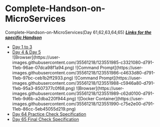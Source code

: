 # Complete-Handson-on-MicroServices
 Complete-Handson-on-MicroServices(Day 61,62,63,64,65)
 <I><B><u>Links for the specific Handson</u></I></B>
 <ul>
 <li><a href="">Day 1 to 3</a></li>
 <li><a href="">Day 4 & Day 5</a></li>
 ![Browser](https://user-images.githubusercontent.com/35561218/123551985-c3321080-d791-11eb-96ae-07dca98f1a94.png)
![Command Prompt](https://user-images.githubusercontent.com/35561218/123551986-c4633d80-d791-11eb-97bc-ceb1b2ff2933.png)
![Command Prompt](https://user-images.githubusercontent.com/35561218/123551988-c5946a80-d791-11eb-95a3-8507377c0f68.png)
![Browser](https://user-images.githubusercontent.com/35561218/123551989-c62d0100-d791-11eb-9d6b-a2dba220f944.png)
![Docker Container](https://user-images.githubusercontent.com/35561218/123551990-c75e2e00-d791-11eb-86cc-5eb45055d219.png)

 <li><a href="">Day 64 Practice Check Specification</a></li>
 <li><a href="">Day 65  Final Check Specification</a></li>
 
 </ul>

